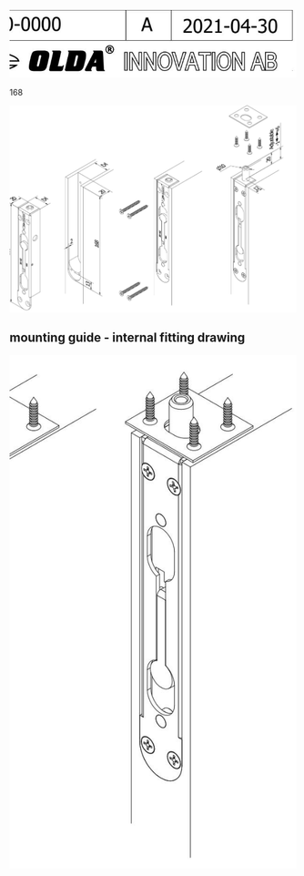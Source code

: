 ![](_page_0_Picture_7.jpeg)

168

![](_page_0_Picture_1.jpeg)

## mounting guide - internal fitting drawing

![](_page_0_Picture_6.jpeg)